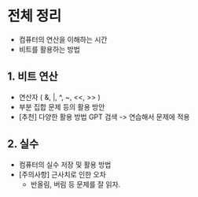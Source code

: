# 전체 정리

- 컴퓨터의 연산을 이해하는 시간
- 비트를 활용하는 방법

## 1. 비트 연산
  - 연산자 ( &, |, ^, ~, <<, >> )
  - 부분 집합 문제 등의 활용 방안
   - [추천] 다양한 활용 방법 GPT 검색
	-> 연습해서 문제에 적용

## 2. 실수
  - 컴퓨터의 실수 저장 및 활용 방법
  - [주의사항] 근사치로 인한 오차
     - 반올림, 버림 등 문제를 잘 읽자.

